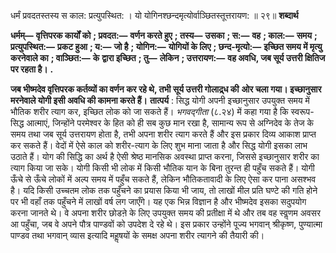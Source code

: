  

धर्मं प्रवदतस्तस्य स काल: प्रत्युपस्थित: । यो योगिनश्छन्दमृत्योर्वाञ्छितस्तूत्तरायण: ॥ २९॥ **शब्दार्थ** 

**धर्मम्—** **वृत्तिपरक कार्यों को** **; प्रवदत:—** **वर्णन करते हुए** **; तस्य—** **उसका** **; स:—** **वह** **; काल:—** **समय** **; प्रत्युपस्थित:—** **प्रकट हुआ** **; य:—** **जो है** **; योगिन:—** **योगियों के लिए** **; छन्द-मृत्यो:—** **इच्छित समय में मृत्यु करनेवाले का** **; वाञ्छित:—** **के** **द्वारा इच्छित** **; तु—** **लेकिन** **; उत्तरायण:—** **वह अवधि, जब सूर्य उत्तरी क्षितिज पर रहता है।** **.** 

**जब भीष्मदेव वृत्तिपरक कर्तव्यों का वर्णन कर रहे थे, तभी सूर्य उत्तरी गोलाद्र्ध की** **ओर चला गया। इच्छानुसार मरनेवाले योगी इसी अवधि की कामना करते हैं।** **तात्पर्य** : सिद्ध योगी अपनी इच्छानुसार उपयुक्त समय में भौतिक शरीर त्याग कर, इच्छित लोक को जा सकते हैं। *भगवद्गीता* (८.२४) में कहा गया है कि स्वरूप-सिद्ध आत्माएं, जिन्होंने परमेश्वर के हित को ही सब कुछ मान रखा है, सामान्य रूप से अग्निदेव के तेज के समय तथा जब सूर्य उत्तरायण होता है, तभी अपना शरीर त्याग करते हैं और इस प्रकार दिव्य आकाश प्राप्त कर सकते हैं। वेदों में ऐसे काल को शरीर-त्याग के लिए शुभ माना जाता है और सिद्ध योगी इसका लाभ उठाते हैं। योग की सिद्धि का अर्थ है ऐसी श्रेष्ठ मानसिक अवस्था प्राप्त करना, जिससे इच्छानुसार शरीर का त्याग किया जा सके। योगी किसी भी लोक में किसी भौतिक यान के बिना तुरन्त ही पहुँच सकते हैं। योगी ऊँचे से ऊँचे लोकों में अल्प समय में पहुँच सकते हैं, लेकिन भौतिकतावादी के लिए ऐसा कर पाना असश्भव है। यदि किसी उच्चतम लोक तक पहुँचने का प्रयास किया भी जाय, तो लाखों मील प्रति घण्टे की गति होने पर भी वहाँ तक पहुँचने में लाखों वर्ष लग जाएँगे। यह एक भिन्न विज्ञान है और भीष्मदेव इसका सदुपयोग करना जानते थे। वे अपना शरीर छोडऩे के लिए उपयुक्त समय की प्रतीक्षा में थे और तब वह स्वॢणम अवसर आ पहुँचा, जब वे अपने पौत्र पाण्डवों को उपदेश दे रहे थे। इस प्रकार उन्होंने पूज्य भगवान् श्रीकृष्ण, पुण्यात्मा पाण्डव तथा भगवान् व्यास इत्यादि महॢषयों के समक्ष अपना शरीर त्यागने की तैयारी की। 